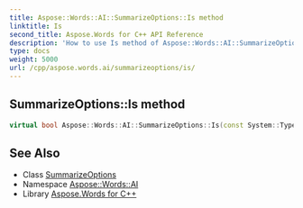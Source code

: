 ```yaml
---
title: Aspose::Words::AI::SummarizeOptions::Is method
linktitle: Is
second_title: Aspose.Words for C++ API Reference
description: 'How to use Is method of Aspose::Words::AI::SummarizeOptions class in C++.'
type: docs
weight: 5000
url: /cpp/aspose.words.ai/summarizeoptions/is/
---
```

## SummarizeOptions::Is method




```cpp
virtual bool Aspose::Words::AI::SummarizeOptions::Is(const System::TypeInfo &target) const override
```

## See Also

* Class [SummarizeOptions](../)
* Namespace [Aspose::Words::AI](../../)
* Library [Aspose.Words for C++](../../../)
